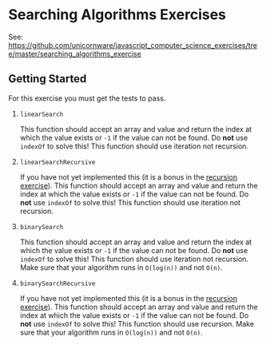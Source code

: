 # Searching Algorithms Exercises

See:
<https://github.com/unicornware/javascript_computer_science_exercises/tree/master/searching_algorithms_exercise>

## Getting Started

For this exercise you must get the tests to pass.

1. `linearSearch`

   This function should accept an array and value and return the index at which
   the value exists or `-1` if the value can not be found. Do **not** use
   `indexOf` to solve this! This function should use iteration not recursion.

2. `linearSearchRecursive`

   If you have not yet implemented this (it is a bonus in the [recursion
   exercise][1]). This function should accept an array and value and return the
   index at which the value exists or `-1` if the value can not be found. Do
   **not** use `indexOf` to solve this! This function should use iteration not
   recursion.

3. `binarySearch`

   This function should accept an array and value and return the index at which
   the value exists or `-1` if the value can not be found. Do **not** use
   `indexOf` to solve this! This function should use iteration not recursion.
   Make sure that your algorithm runs in `O(log(n))` and not `O(n)`.

4. `binarySearchRecursive`

   If you have not yet implemented this (it is a bonus in the [recursion
   exercise][1]). This function should accept an array and value and return the
   index at which the value exists or `-1` if the value can not be found. Do
   **not** use `indexOf` to solve this! This function should use recursion. Make
   sure that your algorithm runs in `O(log(n))` and not `O(n)`.

[1]:
  ../../../01-complexity-analysis-and-recursion/02-recursion/exercises/README.md

